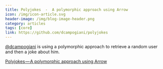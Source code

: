 ```yaml
---
title: Polyjokes  -  A polymorphic approach using Arrow
icon: /img/icon-article.svg
header-image: /img/blog-image-header.png
category: articles
tags: [core]
link: https://github.com/dcampogiani/polyjokes
---
```

[@dcampogiani](https://github.com/dcampogiani) is using a polymorphic approach to retrieve a random user and then a joke about him.

[Polyjokes — A polymorphic approach using Arrow](https://github.com/dcampogiani/polyjokes)
